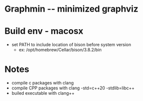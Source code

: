 # Graphmin -- minimized graphviz



# Build env - macosx
- set PATH to include location of bison before system version
  - ex: /opt/homebrew/Cellar/bison/3.8.2/bin

# Notes

- compile c packages with clang
- compile CPP packages with clang -std=c++20 -stdlib=libc++
- builed executable with clang++

